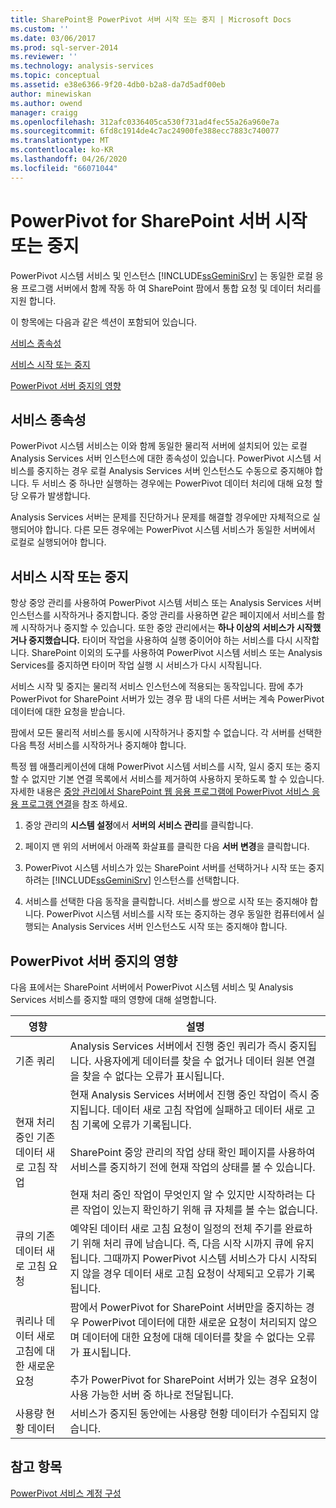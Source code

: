 ```yaml
---
title: SharePoint용 PowerPivot 서버 시작 또는 중지 | Microsoft Docs
ms.custom: ''
ms.date: 03/06/2017
ms.prod: sql-server-2014
ms.reviewer: ''
ms.technology: analysis-services
ms.topic: conceptual
ms.assetid: e38e6366-9f20-4db0-b2a8-da7d5adf00eb
author: minewiskan
ms.author: owend
manager: craigg
ms.openlocfilehash: 312afc0336405ca530f731ad4fec55a26a960e7a
ms.sourcegitcommit: 6fd8c1914de4c7ac24900fe388ecc7883c740077
ms.translationtype: MT
ms.contentlocale: ko-KR
ms.lasthandoff: 04/26/2020
ms.locfileid: "66071044"
---
```

# <a name="start-or-stop-a-powerpivot-for-sharepoint-server"></a>PowerPivot for SharePoint 서버 시작 또는 중지
  PowerPivot 시스템 서비스 및 인스턴스 [!INCLUDE[ssGeminiSrv](../../includes/ssgeminisrv-md.md)] 는 동일한 로컬 응용 프로그램 서버에서 함께 작동 하 여 SharePoint 팜에서 통합 요청 및 데이터 처리를 지원 합니다.  
  
 이 항목에는 다음과 같은 섹션이 포함되어 있습니다.  
  
 [서비스 종속성](#dependencies)  
  
 [서비스 시작 또는 중지](#startstop)  
  
 [PowerPivot 서버 중지의 영향](#effects)  
  
##  <a name="service-dependencies"></a><a name="dependencies"></a>서비스 종속성  
 PowerPivot 시스템 서비스는 이와 함께 동일한 물리적 서버에 설치되어 있는 로컬 Analysis Services 서버 인스턴스에 대한 종속성이 있습니다. PowerPivot 시스템 서비스를 중지하는 경우 로컬 Analysis Services 서버 인스턴스도 수동으로 중지해야 합니다. 두 서비스 중 하나만 실행하는 경우에는 PowerPivot 데이터 처리에 대해 요청 할당 오류가 발생합니다.  
  
 Analysis Services 서버는 문제를 진단하거나 문제를 해결할 경우에만 자체적으로 실행되어야 합니다. 다른 모든 경우에는 PowerPivot 시스템 서비스가 동일한 서버에서 로컬로 실행되어야 합니다.  
  
##  <a name="start-or-stop-the-services"></a><a name="startstop"></a>서비스 시작 또는 중지  
 항상 중앙 관리를 사용하여 PowerPivot 시스템 서비스 또는 Analysis Services 서버 인스턴스를 시작하거나 중지합니다. 중앙 관리를 사용하면 같은 페이지에서 서비스를 함께 시작하거나 중지할 수 있습니다. 또한 중앙 관리에서는 **하나 이상의 서비스가 시작했거나 중지했습니다.** 타이머 작업을 사용하여 실행 중이어야 하는 서비스를 다시 시작합니다. SharePoint 이외의 도구를 사용하여 PowerPivot 시스템 서비스 또는 Analysis Services를 중지하면 타이머 작업 실행 시 서비스가 다시 시작됩니다.  
  
 서비스 시작 및 중지는 물리적 서비스 인스턴스에 적용되는 동작입니다. 팜에 추가 PowerPivot for SharePoint 서버가 있는 경우 팜 내의 다른 서버는 계속 PowerPivot 데이터에 대한 요청을 받습니다.  
  
 팜에서 모든 물리적 서비스를 동시에 시작하거나 중지할 수 없습니다. 각 서버를 선택한 다음 특정 서비스를 시작하거나 중지해야 합니다.  
  
 특정 웹 애플리케이션에 대해 PowerPivot 시스템 서비스를 시작, 일시 중지 또는 중지할 수 없지만 기본 연결 목록에서 서비스를 제거하여 사용하지 못하도록 할 수 있습니다. 자세한 내용은 [중앙 관리에서 SharePoint 웹 응용 프로그램에 PowerPivot 서비스 응용 프로그램 연결](connect-power-pivot-service-app-to-sharepoint-web-app-in-ca.md)을 참조 하세요.  
  
1.  중앙 관리의 **시스템 설정**에서 **서버의 서비스 관리**를 클릭합니다.  
  
2.  페이지 맨 위의 서버에서 아래쪽 화살표를 클릭한 다음 **서버 변경**을 클릭합니다.  
  
3.  PowerPivot 시스템 서비스가 있는 SharePoint 서버를 선택하거나 시작 또는 중지하려는 [!INCLUDE[ssGeminiSrv](../../includes/ssgeminisrv-md.md)] 인스턴스를 선택합니다.  
  
4.  서비스를 선택한 다음 동작을 클릭합니다. 서비스를 쌍으로 시작 또는 중지해야 합니다. PowerPivot 시스템 서비스를 시작 또는 중지하는 경우 동일한 컴퓨터에서 실행되는 Analysis Services 서버 인스턴스도 시작 또는 중지해야 합니다.  
  
##  <a name="effects-of-stopping-a-powerpivot-server"></a><a name="effects"></a>PowerPivot 서버 중지의 영향  
 다음 표에서는 SharePoint 서버에서 PowerPivot 시스템 서비스 및 Analysis Services 서비스를 중지할 때의 영향에 대해 설명합니다.  
  
|영향|설명|  
|---------------|-----------------|  
|기존 쿼리|Analysis Services 서버에서 진행 중인 쿼리가 즉시 중지됩니다. 사용자에게 데이터를 찾을 수 없거나 데이터 원본 연결을 찾을 수 없다는 오류가 표시됩니다.|  
|현재 처리 중인 기존 데이터 새로 고침 작업|현재 Analysis Services 서버에서 진행 중인 작업이 즉시 중지됩니다. 데이터 새로 고침 작업에 실패하고 데이터 새로 고침 기록에 오류가 기록됩니다.<br /><br /> SharePoint 중앙 관리의 작업 상태 확인 페이지를 사용하여 서비스를 중지하기 전에 현재 작업의 상태를 볼 수 있습니다.<br /><br /> 현재 처리 중인 작업이 무엇인지 알 수 있지만 시작하려는 다른 작업이 있는지 확인하기 위해 큐 자체를 볼 수는 없습니다.|  
|큐의 기존 데이터 새로 고침 요청|예약된 데이터 새로 고침 요청이 일정의 전체 주기를 완료하기 위해 처리 큐에 남습니다. 즉, 다음 시작 시까지 큐에 유지됩니다. 그때까지 PowerPivot 시스템 서비스가 다시 시작되지 않을 경우 데이터 새로 고침 요청이 삭제되고 오류가 기록됩니다.|  
|쿼리나 데이터 새로 고침에 대한 새로운 요청|팜에서 PowerPivot for SharePoint 서버만을 중지하는 경우 PowerPivot 데이터에 대한 새로운 요청이 처리되지 않으며 데이터에 대한 요청에 대해 데이터를 찾을 수 없다는 오류가 표시됩니다.<br /><br /> 추가 PowerPivot for SharePoint 서버가 있는 경우 요청이 사용 가능한 서버 중 하나로 전달됩니다.|  
|사용량 현황 데이터|서비스가 중지된 동안에는 사용량 현황 데이터가 수집되지 않습니다.|  
  
## <a name="see-also"></a>참고 항목  
 [PowerPivot 서비스 계정 구성](configure-power-pivot-service-accounts.md)  
  
  
